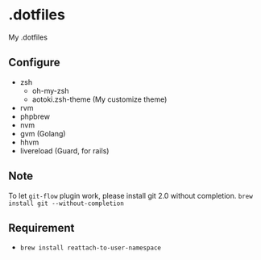 .dotfiles
=========

My .dotfiles

Configure
---

* zsh
  * oh-my-zsh
  * aotoki.zsh-theme (My customize theme)
* rvm
* phpbrew
* nvm
* gvm (Golang)
* hhvm
* livereload (Guard, for rails)

Note
---

To let `git-flow` plugin work, please install git 2.0 without completion. `brew install git --without-completion`

Requirement
---

* `brew install reattach-to-user-namespace`


